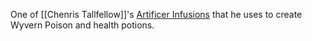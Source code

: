 One of [[Chenris Tallfellow]]'s [Artificer Infusions](http://dnd5e.wikidot.com/artificer:infusions) that he uses to create Wyvern Poison and health potions. 